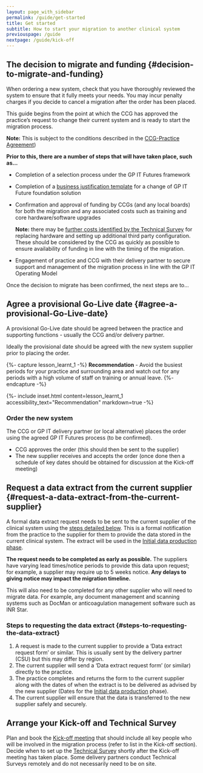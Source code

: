 ```yaml
---
layout: page_with_sidebar
permalink: /guide/get-started
title: Get started
subtitle: How to start your migration to another clinical system
previouspage: /guide
nextpage: /guide/kick-off
---
```


## The decision to migrate and funding {#decision-to-migrate-and-funding}

When ordering a new system, check that you have thoroughly reviewed the system to ensure that it fully meets your needs. You may incur penalty charges if you decide to cancel a migration after the order has been placed. 

This guide begins from the point at which the CCG has approved the practice’s request to change their current system and is ready to start the migration process.

**Note:** This is subject to the conditions described in the [CCG-Practice Agreement](https://www.england.nhs.uk/publication/terms-governing-the-provision-and-receipt-of-gpsoc-services-and-gp-it-services/)) 

**Prior to this, there are a number of steps that will have taken place, such as...**
* Completion of a selection process under the GP IT Futures framework
* Completion of a [business justification template](https://www.england.nhs.uk/publication/business-justification-guidance-for-change-of-gp-it-futures-foundation-solution-template/) for a change of GP IT Future foundation solution
* Confirmation and approval of funding by CCGs (and any local boards) for both the migration and any associated costs such as training and core hardware/software upgrades
   
    **Note:** there may be [further costs identified by the Technical Survey](/prm-practice-migration/guide/technical-survey) for replacing hardware and setting up additional third party configuration. These should be considered by the CCG as quickly as possible to ensure availability of funding in line with the timing of the migration.
* Engagement of practice and CCG with their delivery partner to secure support and management of the migration process in line with the GP IT Operating Model


Once the decision to migrate has been confirmed, the next steps are to...

## Agree a provisional Go-Live date {#agree-a-provisional-Go-Live-date}

A provisional Go-Live date should be agreed between the practice and supporting functions - usually the CCG and/or delivery partner.

Ideally the provisional date should be agreed with the new system supplier prior to placing the order.

{%- capture lesson_learnt_1 -%}
__Recommendation__ - Avoid the busiest periods for your practice and surrounding area and watch out for any periods with a high volume of staff on training or annual leave.
{%- endcapture -%}

{%- include inset.html content=lesson_learnt_1 accessibility_text="Recommendation" markdown=true -%}

### Order the new system

The CCG or GP IT delivery partner (or local alternative) places the order using the agreed GP IT Futures process (to be confirmed).

* CCG approves the order (this should then be sent to the supplier)
* The new supplier receives and accepts the order (once done then a schedule of key dates should be obtained for discussion at the Kick-off meeting)

## Request a data extract from the current supplier {#request-a-data-extract-from-the-current-supplier}

A formal data extract request needs to be sent to the current supplier of the clinical system using the [steps detailed below](/prm-practice-migration/edit/master/guide/get-started#steps-to-requesting-the-data-extract). This is a formal notification from the practice to the supplier for them to provide the data stored in the current clinical system. The extract will be used in the [Initial data production phase](/prm-practice-migration/guide/initial-data-production).

**The request needs to be completed as early as possible.** The suppliers have varying lead times/notice periods to provide this data upon request; for example, a supplier may require up to 5 weeks notice. **Any delays to giving notice may impact the migration timeline.**

This will also need to be completed for any other supplier who will need to migrate data. For example, any document management and scanning systems such as DocMan or anticoagulation management software such as INR Star.

### Steps to requesting the data extract {#steps-to-requesting-the-data-extract}

1. A request is made to the current supplier to provide a ‘Data extract request form’ or similar. This is usually sent by the delivery partner (CSU) but this may differ by region.
2. The current supplier will send a ‘Data extract request form’ (or similar) directly to the practice.
3. The practice completes and returns the form to the current supplier along with the dates of when the extract is to be delivered as advised by the new supplier (Dates for the [Initial data production](/prm-practice-migration/guide/initial-data-production) phase).
4. The current supplier will ensure that the data is transferred to the new supplier safely and securely.


## Arrange your Kick-off and Technical Survey

Plan and book the [Kick-off meeting](/prm-practice-migration/guide/kick-off) that should include all key people who will be involved in the migration process (refer to list in the Kick-off section). Decide when to set up the [Technical Survey](/prm-practice-migration/guide/technical-survey) shortly after the Kick-off meeting has taken place. Some delivery partners conduct Technical Surveys remotely and do not necessarily need to be on site.


